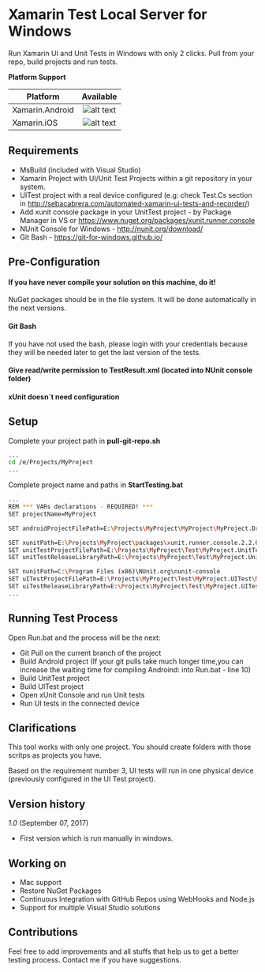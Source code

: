 
# Xamarin Test Local Server for Windows

Run Xamarin UI and Unit Tests in Windows with only 2 clicks. Pull from your repo, build projects and run tests.

**Platform Support**

|Platform|Available|
| ------------------- | :-----------: |
|Xamarin.Android|![alt text](https://www.pedshoes.com/images/general/greenCheck50x50Transparent.png)|
|Xamarin.iOS|![alt text](http://i4ultimate.com/alertemails/warning-icon-orange.png)|

## Requirements

 - MsBuild (included with Visual Studio)
 - Xamarin Project with UI/Unit Test Projects within a git repository in your system.
 - UITest project with a real device configured (e.g: check Test.Cs section in http://sebacabrera.com/automated-xamarin-ui-tests-and-recorder/)
 - Add xunit console package in your UnitTest project - by Package
   Manager in VS or https://www.nuget.org/packages/xunit.runner.console
 - NUnit Console for Windows - http://nunit.org/download/
 - Git Bash - https://git-for-windows.github.io/



## Pre-Configuration

#### If you have never compile your solution on this machine, do it!
NuGet packages should be in the file system. It will be done automatically in the next versions.

#### Git Bash
If you have not used the bash, please login with your credentials because they will be needed later to get the last version of the tests.

#### Give read/write permission to TestResult.xml (located into NUnit console folder) 

#### xUnit doesn´t need configuration



## Setup

Complete your project path in **pull-git-repo.sh**
```bash
...
cd /e/Projects/MyProject
...
```
 
Complete project name and paths in **StartTesting.bat**
```bash
...
REM *** VARs declarations - REQUIRED! ***
SET projectName=MyProject

SET androidProjectFilePath=E:\Projects\MyProject\MyProject\MyProject.Droid\MyProject.Droid.csproj

SET xunitPath=E:\Projects\MyProject\packages\xunit.runner.console.2.2.0\tools
SET unitTestProjectFilePath=E:\Projects\MyProject\Test\MyProject.UnitTest\MyProject.UnitTest.csproj
SET unitTestReleaseLibraryPath=E:\Projects\MyProject\Test\MyProject.UnitTest\bin\Release\MyProject.UnitTest.dll

SET nunitPath=C:\Program Files (x86)\NUnit.org\nunit-console
SET uITestProjectFilePath=E:\Projects\MyProject\Test\MyProject.UITest\MyProject.UITest.csproj
SET uiTestReleaseLibraryPath=E:\Projects\MyProject\Test\MyProject.UITest\bin\Release\MyProject.UITest.dll
...
```

## Running Test Process

Open Run.bat and the process will be the next:

* Git Pull on the current branch of the project
* Build Android project (If your git pulls take much longer time,you can increase the waiting time for compiling Androind: into Run.bat - line 10)
* Build UnitTest project
* Build UITest project
* Open xUnit Console and run Unit tests
* Run UI tests in the connected device


## Clarifications

This tool works with only one project. You should create folders with those scritps as projects you have.
  
Based on the requirement number 3, UI tests will run in one physical device (previously configured in the UI Test project).

## Version history

*1.0* (September 07, 2017)

* First version which is run manually in windows.

## Working on

*  Mac support
*  Restore NuGet Packages
*  Continuous Integration with GitHub Repos using WebHooks and Node.js
*  Support for multiple Visual Studio solutions

## Contributions
Feel free to add improvements and all stuffs that help us to get a better testing process. Contact me if you have suggestions.
